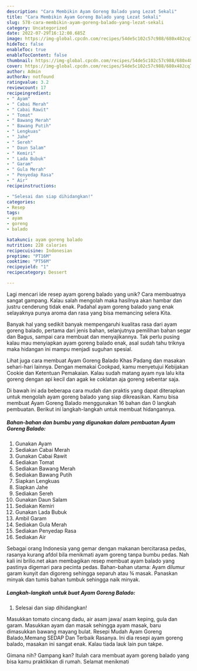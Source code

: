 ```yaml
---
description: "Cara Membikin Ayam Goreng Balado yang Lezat Sekali"
title: "Cara Membikin Ayam Goreng Balado yang Lezat Sekali"
slug: 578-cara-membikin-ayam-goreng-balado-yang-lezat-sekali
category: Uncategorized
date: 2022-07-29T16:12:08.685Z
image: https://img-global.cpcdn.com/recipes/54de5c102c57c988/680x482cq70/ayam-goreng-balado-foto-resep-utama.jpg
hideToc: false
enableToc: true
enableTocContent: false
thumbnail: https://img-global.cpcdn.com/recipes/54de5c102c57c988/680x482cq70/ayam-goreng-balado-foto-resep-utama.jpg
cover: https://img-global.cpcdn.com/recipes/54de5c102c57c988/680x482cq70/ayam-goreng-balado-foto-resep-utama.jpg
author: Admin
authorAv: notfound
ratingvalue: 3.2
reviewcount: 17
recipeingredient:
- " Ayam"
- " Cabai Merah"
- " Cabai Rawit"
- " Tomat"
- " Bawang Merah"
- " Bawang Putih"
- " Lengkuas"
- " Jahe"
- " Sereh"
- " Daun Salam"
- " Kemiri"
- " Lada Bubuk"
- " Garam"
- " Gula Merah"
- " Penyedap Rasa"
- " Air"
recipeinstructions:

- "Selesai dan siap dihidangkan!"
categories:
- Resep
tags:
- ayam
- goreng
- balado

katakunci: ayam goreng balado 
nutrition: 228 calories
recipecuisine: Indonesian
preptime: "PT16M"
cooktime: "PT56M"
recipeyield: "1"
recipecategory: Dessert

---
```





Lagi mencari ide resep ayam goreng balado yang unik? Cara membuatnya sangat gampang. Kalau salah mengolah maka hasilnya akan hambar dan justru cenderung tidak enak. Padahal ayam goreng balado yang enak selayaknya punya aroma dan rasa yang bisa memancing selera Kita.





Banyak hal yang sedikit banyak mempengaruhi kualitas rasa dari ayam goreng balado, pertama dari jenis bahan, selanjutnya pemilihan bahan segar dan Bagus, sampai cara membuat dan menyajikannya. Tak perlu pusing kalau mau menyiapkan ayam goreng balado enak,      asal sudah tahu triknya maka hidangan ini mampu menjadi suguhan spesial.














Lihat juga cara membuat Ayam Goreng Balado Khas Padang dan masakan sehari-hari lainnya. Dengan memakai Cookpad, kamu menyetujui Kebijakan Cookie dan Ketentuan Pemakaian. Kalau sudah matang ayam nya lalu kita goreng dengan api kecil dan agak ke coklatan aja goreng sebentar saja.






Di bawah ini ada beberapa cara mudah dan praktis yang dapat diterapkan untuk mengolah ayam goreng balado yang siap dikreasikan. Kamu bisa membuat Ayam Goreng Balado menggunakan 16 bahan dan 0 langkah pembuatan. Berikut ini langkah-langkah untuk membuat hidangannya.

<!--inarticleads1-->

##### Bahan-bahan dan bumbu yang digunakan dalam pembuatan Ayam Goreng Balado:

1. Gunakan  Ayam
1. Sediakan  Cabai Merah
1. Gunakan  Cabai Rawit
1. Sediakan  Tomat
1. Sediakan  Bawang Merah
1. Sediakan  Bawang Putih
1. Siapkan  Lengkuas
1. Siapkan  Jahe
1. Sediakan  Sereh
1. Gunakan  Daun Salam
1. Sediakan  Kemiri
1. Gunakan  Lada Bubuk
1. Ambil  Garam
1. Sediakan  Gula Merah
1. Sediakan  Penyedap Rasa
1. Sediakan  Air


Sebagai orang Indonesia yang gemar dengan makanan bercitarasa pedas, rasanya kurang afdol bila menikmati ayam goreng tanpa bumbu pedas. Nah kali ini brilio.net akan membagikan resep membuat ayam balado yang pastinya digemari para pecinta pedas. Bahan-bahan utama: Ayam dilumur garam kunyit dan digoreng sehingga separuh atau ¾ masak. Panaskan minyak dan tumis bahan tumbuk sehingga naik minyak. 

<!--inarticleads2-->

##### Langkah-langkah untuk buat Ayam Goreng Balado:


1. Selesai dan siap dihidangkan!

Masukkan tomato cincang dadu, air asam jawa/ asam keping, gula dan garam. Masukkan ayam dan masak sehingga ayam masak, baru dimasukkan bawang mayang bulat. Resepi Mudah Ayam Goreng Balado,Memang SEDAP Dan Terbaik Rasanya. Ini dia resepi ayam goreng balado, masakan ini sangat enak. Kalau tiada lauk lain pun takpe. 

Gimana nih? Gampang kan? Itulah cara membuat ayam goreng balado yang bisa kamu praktikkan di rumah. Selamat menikmati
